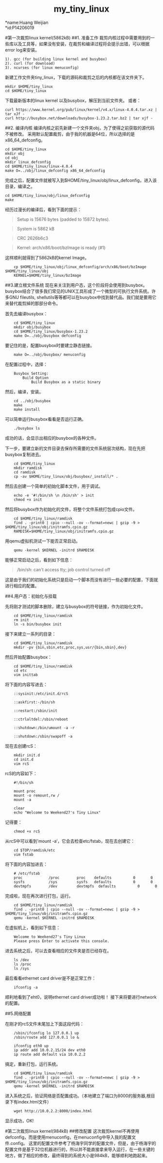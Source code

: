 # <center>my_tiny_linux</center>
*name:Huang Weijian     
*id:P14206019

#第一次裁剪linux kernel(5862kB)
##1. 准备工作
裁剪内核过程中需要用到的一些库以及工具等，如果没有安装，在裁剪和编译过程将会提示出错，可以根据error log来安装。

    1). gcc (for building linux kernel and busybox)
    2). curl (for download)
    3). ncurses (for linux menuconfig)
        
新建工作文件夹tiny_linux，下载的源码和裁剪之后的内核都在该文件夹下。

    mkdir $HOME/tiny_linux
    cd $HOME/tiny_linux
        
下载最新版本的linux kernel 以及busybox，解压到当前文件夹。
或者：

    curl https://www.kernel.org/pub/linux/kernel/v4.x/linux-4.0.4.tar.xz | tar xJf -    
    curl http://busybox.net/downloads/busybox-1.23.2.tar.bz2 | tar xjf -
         
##2. 编译内核
编译内核之前先新建一个文件夹obj，为了使得之前获取的源代码不被修改。
采用默认配置裁剪，由于我的机器是64位，所以选择的是x86_64_defconfig。

    cd $HOME/tiny_linux
    mkdir obj
    cd obj
    mkdir linux_defconfig
    cd $HOME/tiny_linux/linux-4.0.4
    make O=../obj/linux_defconfig x86_64_defconfig
        
完成之后，配置文件就被写入到$HOME/tiny_linux/obj/linux_defconfig，进入该目录，编译之。

    cd $HOME/tiny_linux/obj/linux_defconfig
    make
       
经历过漫长的编译后，看到下面的提示：

> Setup is 15676 bytes (padded to 15872 bytes). 

> System is 5862 kB

> CRC 2626b6c3

> Kernel: arch/x86/boot/bzImage is ready  (#1)

这样顺利就得到了5862kB的kernel Image。

        cp $HOME/tiny_linux/obj/linux_defconfig/arch/x86/boot/bzImage $HOME/tiny_linux/obj
        KERNEL=$HOME/tiny_linux/bzImage

##3.建立根文件系统
现在来关注到用户态，这个阶段将会使用到busybox。busybox结合了很多我们常见的UNIX工具形成了一个微型的可执行文件系统。许多GNU fileutils, shellutils等等都可以在busybox中找到替代品。我们就是要用它来替代裁剪掉的那部分命令。

首先去编译busybox：

        cd $HOME/tiny_linux
        mkdir obj/busybox
        cd $HOME/tiny_linux/busybox-1.23.2
        make O=../obj/busybox defconfig
        
要记住的是，配置busybox时要建立静态链接。
        
        make O=../obj/busybox/ menuconfig
        
在配置过程中，选择：

        Busybox Setting:
            Build Option
                Build Busybox as a static binary
        
然后，编译，安装。

        cd ../obj/busybox
        make 
        make install

可以简单运行busybox看看是否运行正确。

        ./busybox ls
        
成功的话，会显示出相应的busybox的各种文件。

下一步，要建立新的文件目录去保存所需要的文件系统层次结构，现在先把busybox复制进去。

        cd $HOME/tiny_linux
        mkdir ramdisk
        cd ramdisk
        cp -av $HOME/tiny_linux/obj/busybox/_install/* .

然后去创建一个简单的初始化脚本文件，用于调试。

        echo -e '#!/bin/sh \n /bin/sh' > init
        chmod +x init

然后将busybox作为初始化的文件，将整个文件系统打包成cpio文件。

        cd $HOME/tiny_linux/ramdisk
        find . -print0 | cpio --null -ov --format=newc | gzip -9 > $HOME/tiny_linux/obj/initramfs.cpio.gz
        RAMDISK=$HOME/tiny_linux/obj/initramfs.cpio.gz

用qemu虚拟机测试一下能否正常启动。

        qemu -kernel $KERNEL -initrd $RAMDISK

能够正常启动之后，看到如下信息：

> /bin/sh: can't access tty; job control turned off

这是由于我们的初始化系统只是启动一个脚本而没有进行一些必要的配置，下面就进行相应的配置。

##4.用户态：初始化与挂载

先将刚才测试的脚本删除，建立与busybox的符号链接，作为初始化文件。

        cd $HOME/tiny_linux/ramdisk
        rm init
        ln -s bin/busybox init
        
接下来建立一系列的目录：

        cd $HOME/tiny_linux/ramdisk
        mkdir -pv {bin,sbin,etc,proc,sys,usr/{bin,sbin},dev}
        
然后开始配置busybox：

        cd $HOME/tiny_linux/ramdisk
        cd etc
        vim inittab

将下面的内容写进去：

        ::sysinit:/etc/init.d/rcS

        ::askfirst:-/bin/sh

        ::restart:/sbin/init

        ::ctrlaltdel:/sbin/reboot

        ::shutdown:/bin/umount -a -r

        ::shutdown:/sbin/swapoff -a

现在去创建rcS：

        mkdir init.d
        cd init.d
        vim rcS

rcS的内容如下：

        #!/bin/sh

        mount proc
        mount -o remount,rw /
        mount -a

        clear                               
        echo "Welcome to Weekend27's Tiny Linux"

记得要：

        chmod +x rcS
        
从rcS中可以看到’mount -a‘，它会去检查etc/fstab，现在去创建它：

        cd $TOP/ramdisk/etc
        vim fstab

将下面的内容加进去：

        # /etc/fstab
        proc            /proc        proc    defaults          0       0
        sysfs           /sys         sysfs   defaults          0       0
        devtmpfs        /dev         devtmpfs  defaults          0       0
        
完成啦，现在再次进行打包，运行。

        cd $HOME/tiny_linux/ramdisk
        find . -print0 | cpio --null -ov --format=newc | gzip -9 > $HOME/tiny_linux/obj/initramfs.cpio.gz
        qemu -kernel $KERNEL -initrd $RAMDISK

在虚拟机上，看到如下信息：

        Welcome to Weekend27's Tiny Linux
        Please press Enter to activate this console.
        
进去系统之后，可以去查看相应的文件夹是否已经存在。

        ls /dev
        ls /proc
        ls /sys
    
最后看看ethernet card driver是不是正常工作：

        ifconfig -a
        
顺利地看到了eht0，说明ethernet card driver成功啦！
接下来将要进行network的配置。

##5.网络配置

在刚才的rcS文件末尾加上下面这段代码：

        /sbin/ifconfig lo 127.0.0.1 up
        /sbin/route add 127.0.0.1 lo &

        ifconfig eth0 up
        ip addr add 10.0.2.15/24 dev eth0
        ip route add default via 10.0.2.2

搞定，重新打包，运行系统。

        cd $HOME/tiny_linux/ramdisk
        find . -print0 | cpio --null -ov --format=newc | gzip -9 > $HOME/tiny_linux/obj/initramfs.cpio.gz
        qemu -kernel $KERNEL -initrd $RAMDISK
        
进入系统之后，验证网络是否配置成功。（本地建立了端口为8000的服务器,根目录下有index.html文件）

        wget http://10.0.2.2:8000/index.html
        
显示成功，OK!



#第二次裁剪linux kernel(984kB)
##修改配置
这次裁剪kernel不再使用defconfig，而是使用menuconfig，在menuconfig中导入我的配置文件.config。
这里的配置文件参考了杨海宇同学的配置文件，但是，由于杨海宇的配置文件是基于32位机器进行的，所以并不能直接拿来导入运行，在一些关键的地方，做了相应的修改，最终得到的系统大小是984kB，能够顺利地跑起来。




